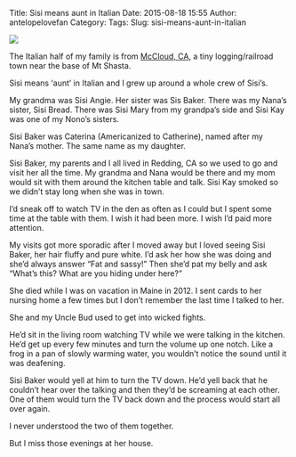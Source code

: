 Title: Sisi means aunt in Italian
Date: 2015-08-18 15:55
Author: antelopelovefan
Category: 
Tags: 
Slug: sisi-means-aunt-in-italian

<img src="https://cdn-images-2.medium.com/max/2000/1*-STNaZM6U_MYiwCJCoonUw.jpeg"  />

The Italian half of my family is from [McCloud, CA](https://www.google.com/maps/place/McCloud,+CA+96057/@41.249777,-122.137854,14z/data=!3m1!4b1!4m2!3m1!1s0x54cc2ce080c58e6f:0x22658dff6b52c1d3), a tiny logging/railroad town near the base of Mt Shasta.

Sisi means ‘aunt’ in Italian and I grew up around a whole crew of Sisi’s.

My grandma was Sisi Angie. Her sister was Sis Baker. There was my Nana’s sister, Sisi Bread. There was Sisi Mary from my grandpa’s side and Sisi Kay was one of my Nono’s sisters.

Sisi Baker was Caterina (Americanized to Catherine), named after my Nana’s mother. The same name as my daughter.

Sisi Baker, my parents and I all lived in Redding, CA so we used to go and visit her all the time. My grandma and Nana would be there and my mom would sit with them around the kitchen table and talk. Sisi Kay smoked so we didn’t stay long when she was in town.

I’d sneak off to watch TV in the den as often as I could but I spent some time at the table with them. I wish it had been more. I wish I’d paid more attention.

My visits got more sporadic after I moved away but I loved seeing Sisi Baker, her hair fluffy and pure white. I’d ask her how she was doing and she’d always answer “Fat and sassy!” Then she’d pat my belly and ask “What’s this? What are you hiding under here?”

She died while I was on vacation in Maine in 2012. I sent cards to her nursing home a few times but I don’t remember the last time I talked to her.

She and my Uncle Bud used to get into wicked fights.

He’d sit in the living room watching TV while we were talking in the kitchen. He’d get up every few minutes and turn the volume up one notch. Like a frog in a pan of slowly warming water, you wouldn’t notice the sound until it was deafening.

Sisi Baker would yell at him to turn the TV down. He’d yell back that he couldn’t hear over the talking and then they’d be screaming at each other. One of them would turn the TV back down and the process would start all over again.

I never understood the two of them together.

But I miss those evenings at her house.

